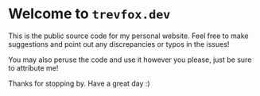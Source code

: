 # Welcome to `trevfox.dev`

This is the public source code for my personal website. Feel free to make suggestions and point out any discrepancies or typos in the issues!

You may also peruse the code and use it however you please, just be sure to attribute me!

Thanks for stopping by. Have a great day :)
